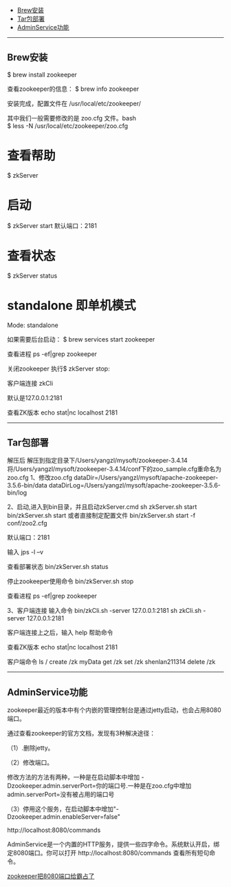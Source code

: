 - [Brew安装](#Brew安装)
- [Tar包部署](#Tar包部署)
- [AdminService功能](#AdminService功能)



---------------------------------------------------------------------------------------------------------------------
## Brew安装

$ brew install zookeeper

查看zookeeper的信息：
$ brew info zookeeper

安装完成，配置文件在 /usr/local/etc/zookeeper/

其中我们一般需要修改的是 zoo.cfg 文件。bash  
$ less -N /usr/local/etc/zookeeper/zoo.cfg


# 查看帮助
$ zkServer

# 启动
$ zkServer start
默认端口：2181

# 查看状态
$ zkServer status

# standalone 即单机模式
Mode: standalone

如果需要后台启动：
$ brew services start zookeeper

查看进程
ps -ef|grep zookeeper


关闭zookeeper
执行$ zkServer stop:


客户端连接
zkCli

默认是127.0.0.1:2181


查看ZK版本
echo stat|nc localhost 2181




---------------------------------------------------------------------------------------------------------------------
## Tar包部署


解压后
    解压到指定目录下/Users/yangzl/mysoft/zookeeper-3.4.14
   将/Users/yangzl/mysoft/zookeeper-3.4.14/conf下的zoo_sample.cfg重命名为 zoo.cfg
1、修改zoo.cfg
dataDir=/Users/yangzl/mysoft/apache-zookeeper-3.5.6-bin/data
dataDirLog=/Users/yangzl/mysoft/apache-zookeeper-3.5.6-bin/log

2、启动,进入到bin目录，并且启动zkServer.cmd
sh zkServer.sh start 
bin/zkServer.sh start 
或者直接制定配置文件
bin/zkServer.sh start -f conf/zoo2.cfg

默认端口：2181


输入   jps -l –v

查看部署状态
bin/zkServer.sh status

停止zookeeper使用命令 
bin/zkServer.sh stop

查看进程
ps -ef|grep zookeeper


3、客户端连接
    输入命令  bin/zkCli.sh -server 127.0.0.1:2181
    sh zkCli.sh -server 127.0.0.1:2181

客户端连接上之后，输入 help 帮助命令

查看ZK版本
echo stat|nc localhost 2181


客户端命令
ls /
create /zk myData
get /zk
set /zk shenlan211314
delete /zk


---------------------------------------------------------------------------------------------------------------------

## AdminService功能


zookeeper最近的版本中有个内嵌的管理控制台是通过jetty启动，也会占用8080 端口。

通过查看zookeeper的官方文档，发现有3种解决途径：

（1）.删除jetty。

（2）修改端口。

修改方法的方法有两种，一种是在启动脚本中增加 -Dzookeeper.admin.serverPort=你的端口号.一种是在zoo.cfg中增加admin.serverPort=没有被占用的端口号

（3）停用这个服务，在启动脚本中增加"-Dzookeeper.admin.enableServer=false"



http://localhost:8080/commands



AdminService是一个内置的HTTP服务，提供一些四字命令。系统默认开启，绑定8080端口。你可以打开 http://localhost:8080/commands 查看所有短句命令。



[zookeeper把8080端口给霸占了](https://blog.csdn.net/topc2000/article/details/100704084)  

